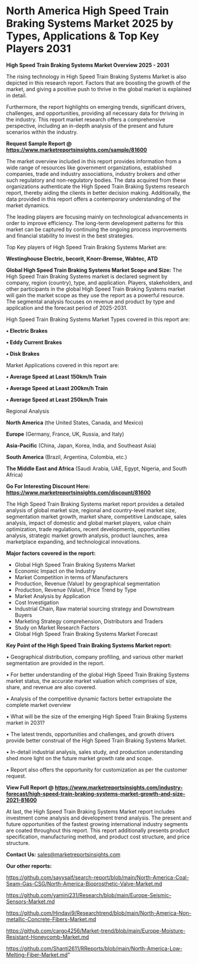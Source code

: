 # North America High Speed Train Braking Systems Market 2025 by Types, Applications & Top Key Players 2031

<Strong> High Speed Train Braking Systems Market Overview 2025 - 2031</strong>

The rising technology in High Speed Train Braking Systems Market is also depicted in this research report. Factors that are boosting the growth of the market, and giving a positive push to thrive in the global market is explained in detail.

Furthermore, the report highlights on emerging trends, significant drivers, challenges, and opportunities, providing all necessary data for thriving in the industry. This report market research offers a comprehensive perspective, including an in-depth analysis of the present and future scenarios within the industry.

<strong>Request Sample Report @ <a href=https://www.marketreportsinsights.com/sample/81600>https://www.marketreportsinsights.com/sample/81600</a></strong>

The market overview included in this report provides information from a wide range of resources like government organizations, established companies, trade and industry associations, industry brokers and other such regulatory and non-regulatory bodies. The data acquired from these organizations authenticate the High Speed Train Braking Systems research report, thereby aiding the clients in better decision making. Additionally, the data provided in this report offers a contemporary understanding of the market dynamics.

The leading players are focusing mainly on technological advancements in order to improve efficiency. The long-term development patterns for this market can be captured by continuing the ongoing process improvements and financial stability to invest in the best strategies.

Top Key players of High Speed Train Braking Systems Market are:

<strong>Westinghouse Electric, becorit, Knorr-Bremse, Wabtec, ATD</strong>

<strong><b>Global High Speed Train Braking Systems Market Scope and Size:</b></strong>
The High Speed Train Braking Systems market is declared segment by company, region (country), type, and application. Players, stakeholders, and other participants in the global High Speed Train Braking Systems market will gain the market scope as they use the report as a powerful resource. The segmental analysis focuses on revenue and product by type and application and the forecast period of 2025-2031.

High Speed Train Braking Systems Market Types covered in this report are:

<strong>• Electric Brakes

• Eddy Current Brakes

• Disk Brakes</strong>

Market Applications covered in this report are:

<strong>• Average Speed at Least 150km/h Train

• Average Speed at Least 200km/h Train

• Average Speed at Least 250km/h Train</strong> 

Regional Analysis

<strong>North America</strong> (the United States, Canada, and Mexico)

<strong>Europe</strong> (Germany, France, UK, Russia, and Italy)

<strong>Asia-Pacific</strong> (China, Japan, Korea, India, and Southeast Asia)

<strong>South America</strong> (Brazil, Argentina, Colombia, etc.)

<strong>The Middle East and Africa</strong> (Saudi Arabia, UAE, Egypt, Nigeria, and South Africa)

<strong>Go For Interesting Discount Here: <a href=https://www.marketreportsinsights.com/discount/81600>https://www.marketreportsinsights.com/discount/81600</a></strong>

The High Speed Train Braking Systems market report provides a detailed analysis of global market size, regional and country-level market size, segmentation market growth, market share, competitive Landscape, sales analysis, impact of domestic and global market players, value chain optimization, trade regulations, recent developments, opportunities analysis, strategic market growth analysis, product launches, area marketplace expanding, and technological innovations.

<strong><b>Major factors covered in the report:</b></strong>
<ul>
  <li>Global High Speed Train Braking Systems Market </li>
  <li>Economic Impact on the Industry</li>
  <li>Market Competition in terms of Manufacturers</li>
  <li>Production, Revenue (Value) by geographical segmentation</li>
  <li>Production, Revenue (Value), Price Trend by Type</li>
  <li>Market Analysis by Application</li>
  <li>Cost Investigation</li>
  <li>Industrial Chain, Raw material sourcing strategy and Downstream Buyers</li>
  <li>Marketing Strategy comprehension, Distributors and Traders</li>
  <li>Study on Market Research Factors</li>
  <li>Global High Speed Train Braking Systems Market Forecast</li>
</ul>

<strong><b>Key Point of the High Speed Train Braking Systems Market report:</b></strong>

• Geographical distribution, company profiling, and various other market segmentation are provided in the report.

• For better understanding of the global High Speed Train Braking Systems market status, the accurate market valuation which comprises of size, share, and revenue are also covered.

• Analysis of the competitive dynamic factors better extrapolate the complete market overview

• What will be the size of the emerging High Speed Train Braking Systems market in 2031?

• The latest trends, opportunities and challenges, and growth drivers provide better construal of the High Speed Train Braking Systems Market.

• In-detail industrial analysis, sales study, and production understanding shed more light on the future market growth rate and scope.

• Report also offers the opportunity for customization as per the customer request.

<strong><b>View Full Report @ <a href=https://www.marketreportsinsights.com/industry-forecast/high-speed-train-braking-systems-market-growth-and-size-2021-81600>https://www.marketreportsinsights.com/industry-forecast/high-speed-train-braking-systems-market-growth-and-size-2021-81600</a></b></strong>


At last, the High Speed Train Braking Systems Market report includes investment come analysis and development trend analysis. The present and future opportunities of the fastest growing international industry segments are coated throughout this report. This report additionally presents product specification, manufacturing method, and product cost structure, and price structure.

<strong>Contact Us:</strong>
sales@marketreportsinsights.com

<strong>Our other reports:</strong>

<a href=https://github.com/sayysaif/search-report/blob/main/North-America-Coal-Seam-Gas-CSG/North-America-Bioprosthetic-Valve-Market.md>https://github.com/sayysaif/search-report/blob/main/North-America-Coal-Seam-Gas-CSG/North-America-Bioprosthetic-Valve-Market.md</a>

<a href=https://github.com/yamini231/Research/blob/main/Europe-Seismic-Sensors-Market.md>https://github.com/yamini231/Research/blob/main/Europe-Seismic-Sensors-Market.md</a>

<a href=https://github.com/Hindavi9/Researchtrend/blob/main/North-America-Non-metallic-Concrete-Fibers-Market.md>https://github.com/Hindavi9/Researchtrend/blob/main/North-America-Non-metallic-Concrete-Fibers-Market.md</a>

<a href=https://github.com/cargo4256/Market-trend/blob/main/Europe-Moisture-Resistant-Honeycomb-Market.md>https://github.com/cargo4256/Market-trend/blob/main/Europe-Moisture-Resistant-Honeycomb-Market.md</a>

<a href=https://github.com/Shanti2611/RReports/blob/main/North-America-Low-Melting-Fiber-Market.md>https://github.com/Shanti2611/RReports/blob/main/North-America-Low-Melting-Fiber-Market.md</a>"
